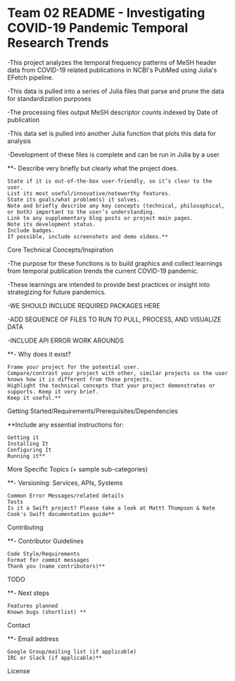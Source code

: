 # Team 02 README - Investigating COVID-19 Pandemic Temporal Research Trends

-This project analyzes the temporal frequency patterns of MeSH header data from COVID-19 related publications in NCBI's PubMed using Julia's EFetch pipeline. 

-This data is pulled into a series of Julia files that parse and prune the data for standardization purposes

-The processing files output MeSH descriptor counts indexed by Date of publication

-This data set is pulled into another Julia function that plots this data for analysis

-Development of these files is complete and can be run in Julia by a user

**- Describe very briefly but clearly what the project does.

    State if it is out-of-the-box user-friendly, so it’s clear to the user.
    List its most useful/innovative/noteworthy features.
    State its goals/what problem(s) it solves.
    Note and briefly describe any key concepts (technical, philosophical, or both) important to the user’s understanding.
    Link to any supplementary blog posts or project main pages.
    Note its development status.
    Include badges.
    If possible, include screenshots and demo videos.**

Core Technical Concepts/Inspiration

-The purpose for these functions is to build graphics and collect learnings from temporal publication trends the current COVID-19 pandemic.

-These learnings are intended to provide best practices or insight into strategizing for future pandemics.

-WE SHOULD INCLUDE REQUIRED PACKAGES HERE

-ADD SEQUENCE OF FILES TO RUN TO PULL, PROCESS, AND VISUALIZE DATA

-INCLUDE API ERROR WORK AROUNDS

**- Why does it exist?

    Frame your project for the potential user.
    Compare/contrast your project with other, similar projects so the user knows how it is different from those projects.
    Highlight the technical concepts that your project demonstrates or supports. Keep it very brief.
    Keep it useful.**

Getting Started/Requirements/Prerequisites/Dependencies

**Include any essential instructions for:

    Getting it
    Installing It
    Configuring It
    Running it**

More Specific Topics (+ sample sub-categories)

**- Versioning: Services, APIs, Systems

    Common Error Messages/related details
    Tests
    Is it a Swift project? Please take a look at Mattt Thompson & Nate Cook's Swift documentation guide**

Contributing

**- Contributor Guidelines

    Code Style/Requirements
    Format for commit messages
    Thank you (name contributors)**

TODO

**- Next steps

    Features planned
    Known bugs (shortlist) **

Contact

**- Email address

    Google Group/mailing list (if applicable)
    IRC or Slack (if applicable)**

License

